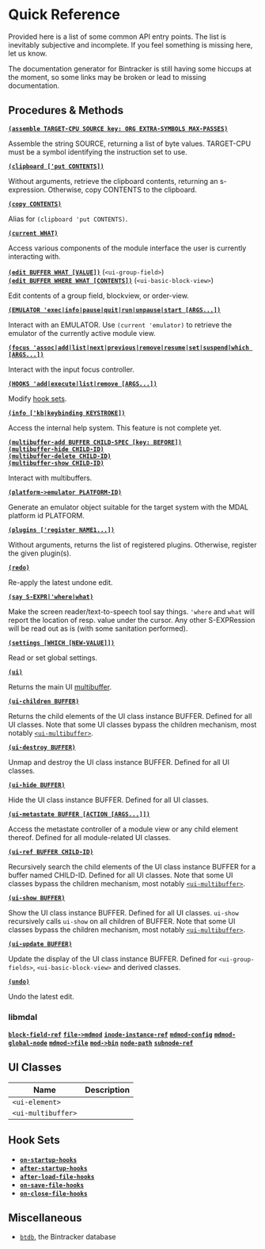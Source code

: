# Quick Reference

Provided here is a list of some common API entry points. The list is inevitably subjective and incomplete. If you feel something is missing here, let us know.

The documentation generator for Bintracker is still having some hiccups at the moment, so some links may be broken or lead to missing documentation.


## Procedures & Methods

**[`(assemble TARGET-CPU SOURCE key: ORG EXTRA-SYMBOLS MAX-PASSES)`](generated/schemta.md#def-assemble)**

Assemble the string SOURCE, returning a list of byte values. TARGET-CPU must be a symbol identifying the instruction set to use.

**[`(clipboard ['put CONTENTS])`](generated/bt-state.md#procedure-clipboard-args)**

Without arguments, retrieve the clipboard contents, returning an s-expression. Otherwise, copy CONTENTS to the clipboard.

**[`(copy CONTENTS)`](generated/bt-state.md#def-copy)**

Alias for `(clipboard 'put CONTENTS)`.

**[`(current WHAT)`](generated/bt-gui.md#def-current)**

Access various components of the module interface the user is currently  interacting with.

**[`(edit BUFFER WHAT [VALUE])`](generated/bt-gui.md#def-ui-group-field)** (`<ui-group-field>`)<br>
**[`(edit BUFFER WHERE WHAT [CONTENTS])`](generated/bt-gui.md#def-ui-basic-block-view)** (`<ui-basic-block-view>`)

Edit contents of a group field, blockview, or order-view.

**[`(EMULATOR 'exec|info|pause|quit|run|unpause|start [ARGS...])`](generated/bt-emulation.md#def-make-emulator)**

Interact with an EMULATOR. Use `(current 'emulator)` to retrieve the emulator of the currently active module view.

**[`(focus 'assoc|add|list|next|previous|remove|resume|set|suspend|which [ARGS...])`](generated/bt-state.md#def-make-focus-control)**

Interact with the input focus controller.

**[`(HOOKS 'add|execute|list|remove [ARGS...])`](generated/bt-types.md#def-make-hooks)**

Modify [hook sets](#hook-sets).

**[`(info ['kb|keybinding KEYSTROKE])`](generated/bintracker-core.md#def-info)**

Access the internal help system. This feature is not complete yet.

**[`(multibuffer-add BUFFER CHILD-SPEC [key: BEFORE])`](generated/bt-gui-lolevel.md#def-ui-multibuffer)**<br>
**[`(multibuffer-hide CHILD-ID)`](generated/bt-gui-lolevel.md#def-ui-multibuffer)**<br>
**[`(multibuffer-delete CHILD-ID)`](generated/bt-gui-lolevel.md#def-ui-multibuffer)**<br>
**[`(multibuffer-show CHILD-ID)`](generated/bt-gui-lolevel.md#def-ui-multibuffer)**<br>

Interact with multibuffers.

**[`(platform->emulator PLATFORM-ID)`](generated/bt-emulation.md#def-platform-emulator)**

Generate an emulator object suitable for the target system with the MDAL platform id PLATFORM.

**[`(plugins ['register NAME1...])`](generated/bintracker-core.md#def-plugins)**

Without arguments, returns the list of registered plugins. Otherwise, register the given plugin(s).

**[`(redo)`](generated/bt-gui.md#def-redo)**

Re-apply the latest undone edit.

**[`(say S-EXPR|'where|what)`](generated/bt-gui.md#def-say)**

Make the screen reader/text-to-speech tool say things. `'where` and `what` will report the location of resp. value under the cursor. Any other S-EXPRession will be read out as is (with some sanitation performed).

**[`(settings [WHICH [NEW-VALUE]])`](generated/bt-types.md#def-settings)**

Read or set global settings.

**[`(ui)`](generated/bt-state.md#def-ui)**

Returns the main UI [multibuffer](generated/bt-gui-lolevel.md#def-ui-multibuffer).

**[`(ui-children BUFFER)`](generated/bt-gui.md)**

Returns the child elements of the UI class instance BUFFER. Defined for all UI classes. Note that some UI classes bypass the children mechanism, most notably [`<ui-multibuffer>`](generated/bt-gui-lolevel.md#def-ui-multibuffer).

**[`(ui-destroy BUFFER)`](generated/bt-gui.md)**

Unmap and destroy the UI class instance BUFFER. Defined for all UI classes.

**[`(ui-hide BUFFER)`](generated/bt-gui.md)**

Hide the UI class instance BUFFER. Defined for all UI classes.

**[`(ui-metastate BUFFER [ACTION [ARGS...]])`](generated/bt-gui.md#def-ui-module-view)**

Access the metastate controller of a module view or any child element thereof. Defined for all module-related UI classes.

**[`(ui-ref BUFFER CHILD-ID)`](generated/bt-gui.md)**

Recursively search the child elements of the UI class instance BUFFER for a buffer named CHILD-ID. Defined for all UI classes. Note that some UI classes bypass the children mechanism, most notably [`<ui-multibuffer>`](generated/bt-gui-lolevel.md#def-ui-multibuffer).


**[`(ui-show BUFFER)`](generated/bt-gui.md)**

Show the UI class instance BUFFER. Defined for all UI classes. `ui-show` recursively calls `ui-show` on all children of BUFFER. Note that some UI classes bypass the children mechanism, most notably [`<ui-multibuffer>`](generated/bt-gui-lolevel.md#def-ui-multibuffer).


**[`(ui-update BUFFER)`](generated/bt-gui.md)**

Update the display of the UI class instance BUFFER. Defined for `<ui-group-fields>`, `<ui-basic-block-view>` and derived classes.

**[`(undo)`](generated/bt-gui.md#def-undo)**

Undo the latest edit.


### libmdal

**[`block-field-ref`](generated)**
**[`file->mdmod`](generated)**
**[`inode-instance-ref`](generated)**
**[`mdmod-config`](generated)**
**[`mdmod-global-node`](generated)**
**[`mdmod->file`](generated)**
**[`mod->bin`](generated)**
**[`node-path`](generated)**
**[`subnode-ref`](generated)**


## UI Classes

Name | Description
----|-----
`<ui-element>`|
`<ui-multibuffer>`|


## Hook Sets

- **[`on-startup-hooks`](generated/bintracker-core.md#variable-on-startup-hooks)**
- **[`after-startup-hooks`](generated/bintracker-core.md#variable-after-startup-hooks)**
- **[`after-load-file-hooks`](generated/bt-gui.md#variable-after-load-file-hooks)**
- **[`on-save-file-hooks`](generated/bt-gui.md#variable-on-save-file-hooks)**
- **[`on-close-file-hooks`](generated/bt-gui.md#variable-on-close-file-hooks)**


## Miscellaneous

- [`btdb`](generated/bt-db.md), the Bintracker database
